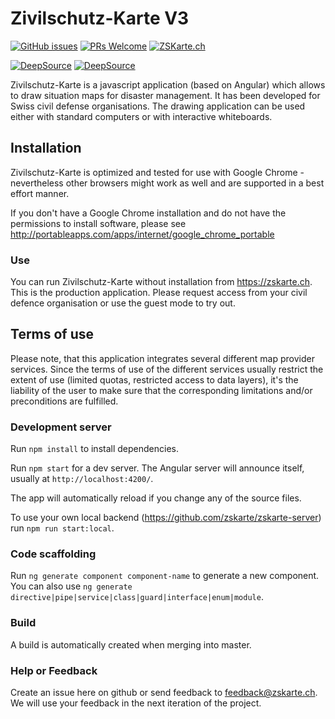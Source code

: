 # Zivilschutz-Karte V3

[![GitHub issues](https://img.shields.io/github/issues/zskarte/zskarte-v3)](https://github.com/zskarte/zskarte-v3/issues)
[![PRs Welcome](https://img.shields.io/badge/PRs-welcome-brightgreen.svg?style=flat-square)](http://makeapullrequest.com)
[![ZSKarte.ch](https://img.shields.io/website?url=https%3A%2F%2Fwww.zskarte.ch)](https://www.zskarte.ch)

[![DeepSource](https://app.deepsource.com/gh/zskarte/zskarte-client.svg/?label=active+issues&show_trend=true&token=l9_fXyHSZ8v9FcMpZbK0ouA2)](https://app.deepsource.com/gh/zskarte/zskarte-client/)
[![DeepSource](https://app.deepsource.com/gh/zskarte/zskarte-client.svg/?label=resolved+issues&show_trend=true&token=l9_fXyHSZ8v9FcMpZbK0ouA2)](https://app.deepsource.com/gh/zskarte/zskarte-client/)

Zivilschutz-Karte is a javascript application (based on Angular) which allows to draw situation maps for disaster management. It has been developed for Swiss civil defense organisations. The drawing application can be used either with standard computers or with interactive whiteboards.

## Installation

Zivilschutz-Karte is optimized and tested for use with Google Chrome - nevertheless other browsers might work as well and are supported in a best effort manner.

If you don't have a Google Chrome installation and do not have the permissions to install software, please see http://portableapps.com/apps/internet/google_chrome_portable

### Use

You can run Zivilschutz-Karte without installation from https://zskarte.ch. This is the production application. Please request access from your civil defence organisation or use the guest mode to try out.

## Terms of use

Please note, that this application integrates several different map provider services. Since the terms of use of the different services usually restrict the extent of use (limited quotas, restricted access to data layers), it's the liability of the user to make sure that the corresponding limitations and/or preconditions are fulfilled.

### Development server

Run `npm install` to install dependencies.

Run `npm start` for a dev server. The Angular server will announce itself, usually at `http://localhost:4200/`.

The app will automatically reload if you change any of the source files.

To use your own local backend (https://github.com/zskarte/zskarte-server) run `npm run start:local`.

### Code scaffolding

Run `ng generate component component-name` to generate a new component. You can also use `ng generate directive|pipe|service|class|guard|interface|enum|module`.

### Build

A build is automatically created when merging into master.

### Help or Feedback

Create an issue here on github or send feedback to feedback@zskarte.ch. We will use your feedback in the next iteration of the project.
